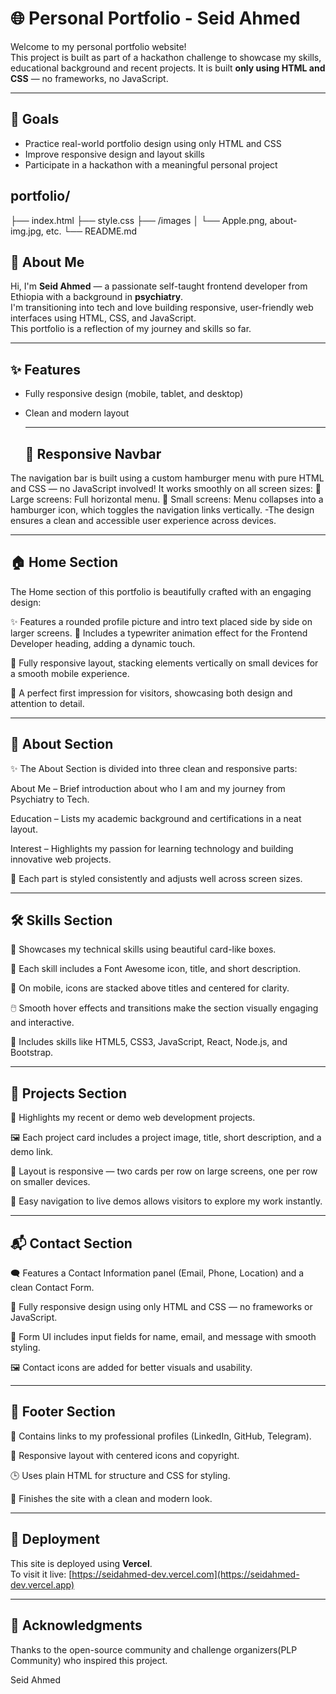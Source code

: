 # 🌐 Personal Portfolio - Seid Ahmed

Welcome to my personal portfolio website!  
This project is built as part of a hackathon challenge to showcase my skills, educational background and recent projects. It is built **only using HTML and CSS** — no frameworks, no JavaScript.

--- 

## 🎯 Goals

- Practice real-world portfolio design using only HTML and CSS  
- Improve responsive design and layout skills  
- Participate in a hackathon with a meaningful personal project  


## portfolio/
├── index.html
├── style.css
├── /images
│ └── Apple.png, about-img.jpg, etc.
└── README.md

## 👋 About Me

Hi, I'm **Seid Ahmed** — a passionate self-taught frontend developer from Ethiopia with a background in **psychiatry**.  
I'm transitioning into tech and love building responsive, user-friendly web interfaces using HTML, CSS, and JavaScript.  
This portfolio is a reflection of my journey and skills so far.


---

## ✨ Features

- Fully responsive design (mobile, tablet, and desktop)
- Clean and modern layout

  ---

    ## 📱 Responsive Navbar
The navigation bar is built using a custom hamburger menu with pure HTML and CSS — no JavaScript involved!
It works smoothly on all screen sizes:
📌 Large screens: Full horizontal menu.
📱 Small screens: Menu collapses into a hamburger icon, which toggles the navigation links vertically.
         -The design ensures a clean and accessible user experience across devices.

---
         
  ## 🏠 Home Section
The Home section of this portfolio is beautifully crafted with an engaging design:

✨ Features a rounded profile picture and intro text placed side by side on larger screens.
💬 Includes a typewriter animation effect for the Frontend Developer heading, adding a dynamic touch.

📱 Fully responsive layout, stacking elements vertically on small devices for a smooth mobile experience.

🎯 A perfect first impression for visitors, showcasing both design and attention to detail.    


---

## 👤 About Section
✨ The About Section is divided into three clean and responsive parts:

About Me – Brief introduction about who I am and my journey from Psychiatry to Tech.

Education – Lists my academic background and certifications in a neat layout.

Interest – Highlights my passion for learning technology and building innovative web projects.

🧩 Each part is styled consistently and adjusts well across screen sizes.

---

## 🛠️ Skills Section
🚀 Showcases my technical skills using beautiful card-like boxes.

🎨 Each skill includes a Font Awesome icon, title, and short description.

📱 On mobile, icons are stacked above titles and centered for clarity.

🖱️ Smooth hover effects and transitions make the section visually engaging and interactive.

🧠 Includes skills like HTML5, CSS3, JavaScript, React, Node.js, and Bootstrap.

 --- 
 
## 💼 Projects Section
📁 Highlights my recent or demo web development projects.

🖼️ Each project card includes a project image, title, short description, and a demo link.

🧱 Layout is responsive — two cards per row on large screens, one per row on smaller devices.

🔗 Easy navigation to live demos allows visitors to explore my work instantly.

---

## 📬 Contact Section
🗨️ Features a Contact Information panel (Email, Phone, Location) and a clean Contact Form.

🧠 Fully responsive design using only HTML and CSS — no frameworks or JavaScript.

💌 Form UI includes input fields for name, email, and message with smooth styling.

🖼️ Contact icons are added for better visuals and usability.

---


## 🔻 Footer Section
🔗 Contains links to my professional profiles (LinkedIn, GitHub, Telegram).

🧭 Responsive layout with centered icons and copyright.

🕒 Uses plain HTML for structure and CSS for styling.

🚀 Finishes the site with a clean and modern look.

---

## 🚀 Deployment

This site is deployed using **Vercel**.  
To visit it live: [https://seidahmed-dev.vercel.com](https://seidahmed-dev.vercel.app)


---



## 🙌 Acknowledgments

Thanks to the open-source community and challenge organizers(PLP Community) who inspired this project.


Seid Ahmed




   

